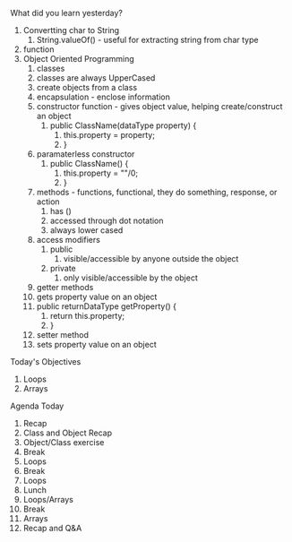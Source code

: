 What did you learn yesterday?

1. Convertting char to String
   1. String.valueOf() - useful for extracting string from char type
2. function
3. Object Oriented Programming
   1. classes
   2. classes are always UpperCased
   3. create objects from a class
   4. encapsulation - enclose information
   5. constructor function - gives object value, helping create/construct an object
      1. public ClassName(dataType property) {
            1. this.property = property;
         1. }
   6. paramaterless constructor
      1. public ClassName() {
            1. this.property = ""/0;
         1. }
   7. methods - functions, functional, they do something, response, or action
      1. has ()
      2. accessed through dot notation
      3. always lower cased
   8. access modifiers
      1. public
         1. visible/accessible by anyone outside the object
      2. private
         1. only visible/accessible by the object
   9.  getter methods
      1. gets property value on an object
      2. public returnDataType getProperty() {
            1. return this.property;
         1. }
   10. setter method
      1. sets property value on an object


Today's Objectives

1. Loops
2. Arrays

Agenda Today

1. Recap
2. Class and Object Recap
3. Object/Class exercise
4. Break
5. Loops
6. Break
7. Loops
8. Lunch
9. Loops/Arrays
10. Break
11. Arrays
12. Recap and Q&A


